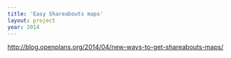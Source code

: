 ```yaml
---
title: 'Easy Shareabouts maps'
layout: project
year: 2014
---
```


http://blog.openplans.org/2014/04/new-ways-to-get-shareabouts-maps/